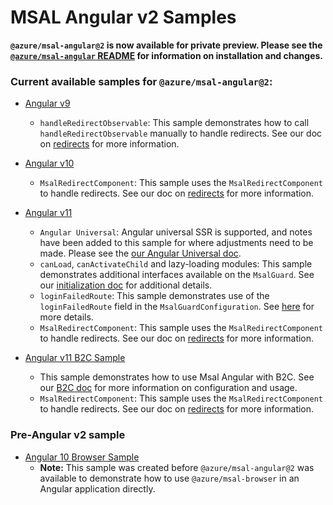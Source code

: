 # MSAL Angular v2 Samples

**`@azure/msal-angular@2` is now available for private preview. Please see the [`@azure/msal-angular` README](https://github.com/AzureAD/microsoft-authentication-library-for-js/tree/dev/lib/msal-angular) for information on installation and changes.** 

### Current available samples for `@azure/msal-angular@2`:

* [Angular v9](https://github.com/AzureAD/microsoft-authentication-library-for-js/tree/dev/samples/msal-angular-v2-samples/angular9-v2-sample-app)
    * `handleRedirectObservable`: This sample demonstrates how to call `handleRedirectObservable` manually to handle redirects. See our doc on [redirects](https://github.com/AzureAD/microsoft-authentication-library-for-js/blob/dev/lib/msal-angular/docs/v2-docs/redirects.md) for more information. 

* [Angular v10](https://github.com/AzureAD/microsoft-authentication-library-for-js/tree/dev/samples/msal-angular-v2-samples/angular10-sample-app)
    * `MsalRedirectComponent`: This sample uses the `MsalRedirectComponent` to handle redirects. See our doc on [redirects](https://github.com/AzureAD/microsoft-authentication-library-for-js/blob/dev/lib/msal-angular/docs/v2-docs/redirects.md) for more information.

* [Angular v11](https://github.com/AzureAD/microsoft-authentication-library-for-js/tree/dev/samples/msal-angular-v2-samples/angular11-sample-app)
    * `Angular Universal`: Angular universal SSR is supported, and notes have been added to this sample for where adjustments need to be made. Please see the [our Angular Universal doc](https://github.com/AzureAD/microsoft-authentication-library-for-js/tree/dev/lib/msal-angular/docs/v2-docs/angular-universal.md).
    * `canLoad`, `canActivateChild` and lazy-loading modules: This sample demonstrates additional interfaces available on the `MsalGuard`. See our [initialization doc](https://github.com/AzureAD/microsoft-authentication-library-for-js/blob/dev/lib/msal-angular/docs/v2-docs/initialization.md#secure-the-routes-in-your-application) for additional details.
    * `loginFailedRoute`: This sample demonstrates use of the `loginFailedRoute` field in the `MsalGuardConfiguration`. See [here](https://github.com/AzureAD/microsoft-authentication-library-for-js/blob/dev/lib/msal-angular/docs/v2-docs/1.x-2.x-upgrade-guide.md#msal-guard) for more details.
    * `MsalRedirectComponent`: This sample uses the `MsalRedirectComponent` to handle redirects. See our doc on [redirects](https://github.com/AzureAD/microsoft-authentication-library-for-js/blob/dev/lib/msal-angular/docs/v2-docs/redirects.md) for more information.

* [Angular v11 B2C Sample](https://github.com/AzureAD/microsoft-authentication-library-for-js/tree/dev/samples/msal-angular-v2-samples/angular11-b2c-sample)
    * This sample demonstrates how to use Msal Angular with B2C. See our [B2C doc](https://github.com/AzureAD/microsoft-authentication-library-for-js/blob/dev/lib/msal-browser/docs/working-with-b2c.md) for more information on configuration and usage.
    * `MsalRedirectComponent`: This sample uses the `MsalRedirectComponent` to handle redirects. See our doc on [redirects](https://github.com/AzureAD/microsoft-authentication-library-for-js/blob/dev/lib/msal-angular/docs/v2-docs/redirects.md) for more information.

### Pre-Angular v2 sample

* [Angular 10 Browser Sample](https://github.com/AzureAD/microsoft-authentication-library-for-js/tree/dev/samples/msal-angular-v2-samples/angular10-browser-sample)
    * **Note:** This sample was created before `@azure/msal-angular@2` was available to demonstrate how to use `@azure/msal-browser` in an Angular application directly.
